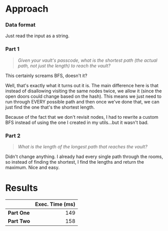 # Approach
### Data format

Just read the input as a string.

### Part 1
> _Given your vault's passcode, what is the shortest path (the actual path, not just the length) to reach the vault?_

This certainly screams BFS, doesn't it?

Well, that's exactly what it turns out it is. The main difference here is that instead of disallowing visiting the same
nodes twice, we allow it (since the open doors could change based on the hash). This means we just need to run through
EVERY possible path and then once we've done that, we can just find the one that's the shortest length.

Because of the fact that we don't revisit nodes, I had to rewrite a custom BFS instead of using the one I created
in my utils...but it wasn't bad.

### Part 2
> _What is the length of the longest path that reaches the vault?_

Didn't change anything. I already had every single path through the rooms, so instead of finding the shortest,
I find the lengths and return the maximum. Nice and easy.

# Results

|              | Exec. Time (ms) |
|--------------|----------------:|
| **Part One** |             149 |
| **Part Two** |             158 |
